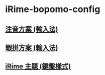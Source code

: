 # iRime-bopomo-config

## [注音方案 (輸入法)](https://github.com/copy0401/irime-bopomo-config/tree/master/schema/bopomo_onion)

## [蝦拼方案 (輸入法)](https://github.com/copy0401/irime-bopomo-config/tree/master/schema/xiapin)

## [iRime 主題 (鍵盤樣式)](https://github.com/copy0401/irime-bopomo-config/tree/master/theme)

